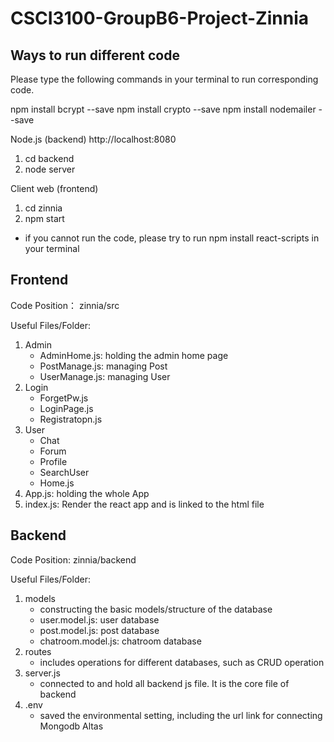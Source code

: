 # CSCI3100-GroupB6-Project-Zinnia

## Ways to run different code 
Please type the following commands in your terminal to run corresponding code.

npm install bcrypt --save
npm install crypto --save
npm install nodemailer --save

Node.js (backend) http://localhost:8080
1. cd backend
2. node server

Client web (frontend)
1. cd zinnia
2. npm start 
* if you cannot run the code, please try to run npm install react-scripts in your terminal 

## Frontend
Code Position： zinnia/src

Useful Files/Folder:
1. Admin
    - AdminHome.js: holding the admin home page
    - PostManage.js: managing Post
    - UserManage.js: managing User
2. Login
    - ForgetPw.js
    - LoginPage.js
    - Registratopn.js
3. User
    - Chat
    - Forum
    - Profile
    - SearchUser
    - Home.js
4. App.js: holding the whole App
5. index.js: Render the react app and is linked to the html file

## Backend 
Code Position: zinnia/backend

Useful Files/Folder:
1. models
    - constructing the basic models/structure of the database
    - user.model.js: user database
    - post.model.js: post database
    - chatroom.model.js: chatroom database
2. routes
    - includes operations for different databases, such as CRUD operation 
3. server.js
    - connected to and hold all backend js file. It is the core file of backend 
4. .env
    - saved the environmental setting, including the url link for connecting Mongodb Altas
